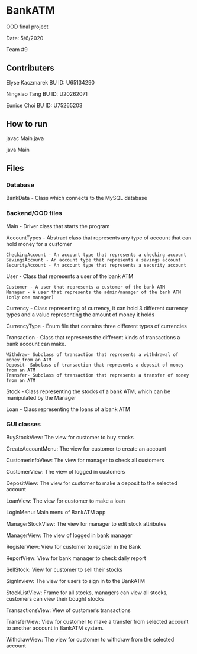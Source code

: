 # BankATM
OOD final project

Date: 5/6/2020

Team #9

## Contributers
Elyse Kaczmarek
BU ID: U65134290 

Ningxiao Tang
BU ID: U20262071

Eunice Choi
BU ID: U75265203


## How to run
javac Main.java

java Main

## Files 

### Database 
BankData - Class which connects to the MySQL database

### Backend/OOD files

Main - Driver class that starts the program

AccountTypes - Abstract class that represents any type of account that can hold money for a customer

	CheckingAccount - An account type that represents a checking account
	SavingsAccount - An account type that represents a savings account
	SecurityAccount - An account type that represents a security account

User - Class that represents a user of the bank ATM
	
	Customer - A user that represents a customer of the bank ATM
	Manager - A user that represents the admin/manager of the bank ATM (only one manager)

Currency - Class representing of currency, it can hold 3 different currency types and a value representing the amount of money it holds

CurrencyType - Enum file that contains three different types of currencies 

Transaction - Class that represents the different kinds of transactions a bank account can make.

	Withdraw- Subclass of transaction that represents a withdrawal of money from an ATM
	Deposit- Subclass of transaction that represents a deposit of money from an ATM
	Transfer- Subclass of transaction that represents a transfer of money from an ATM

Stock - Class representing the stocks of a bank ATM, which can be manipulated by the Manager

Loan - Class representing the loans of a bank ATM

### GUI classes

BuyStockView: The view for customer to buy stocks

CreateAccountMenu: The view for customer to create an account

CustomerInfoView: The view for manager to check all customers

CustomerView: The view of logged in customers

DepositView: The view for customer to make a deposit to the selected account

LoanView: The view for customer to make a loan

LoginMenu: Main menu of BankATM app

ManagerStockView: The view for manager to edit stock attributes

ManagerView: The view of logged in bank manager

RegisterView: View for customer to register in the Bank

ReportView: View for bank manager to check daily report

SellStock: View for customer to sell their stocks

SignInview: The view for users to sign in to the BankATM

StockListView: Frame for all stocks, managers can view all stocks, customers can view their bought stocks

TransactionsView: View of customer’s transactions

TransferView: View for customer to make a transfer from selected account to another account in BankATM system.

WithdrawView: The view for customer to withdraw from the selected account
